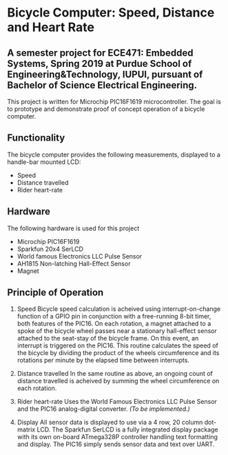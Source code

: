 # Bicycle Computer: Speed, Distance and Heart Rate

## A semester project for ECE471: Embedded Systems, Spring 2019 at Purdue School of Engineering&Technology, IUPUI, pursuant of Bachelor of Science Electrical Engineering.

This project is written for Microchip PIC16F1619 microcontroller. The goal is to prototype and 
demonstrate proof of concept operation of a bicycle computer.

## Functionality
The bicycle computer provides the following measurements, displayed to a handle-bar mounted 
LCD:

- Speed
- Distance travelled
- Rider heart-rate

## Hardware
The following hardware is used for this project

- Microchip PIC16F1619
- Sparkfun 20x4 SerLCD
- World famous Electronics LLC Pulse Sensor
- AH1815 Non-latching Hall-Effect Sensor
- Magnet

## Principle of Operation
1. Speed
Bicycle speed calculation is acheived using interrupt-on-change function of a GPIO pin in 
conjunction with a free-running 8-bit timer, both features of the PIC16. On each rotation, a 
magnet attached to a spoke of the bicycle wheel passes near a stationary hall-effect sensor 
attached to the seat-stay of the bicycle frame. On this event, an interrupt is triggered on 
the PIC16. This routine calculates the speed of the bicycle by dividing the product of the 
wheels circumference and its rotations per minute by the elapsed time between interrupts.

2. Distance travelled
In the same routine as above, an ongoing count of distance travelled is acheived by summing 
the wheel circumference on each rotation.

3. Rider heart-rate 
Uses the World Famous Electronics LLC Pulse Sensor and the PIC16 analog-digital converter. 
*(To be implemented.)*

4. Display
All sensor data is displayed to use via a 4 row, 20 column dot-matrix LCD. The Sparkfun SerLCD 
is a fully integrated display package with its own on-board ATmega328P controller handling 
text formatting and display. The PIC16 simply sends sensor data and text over UART.


